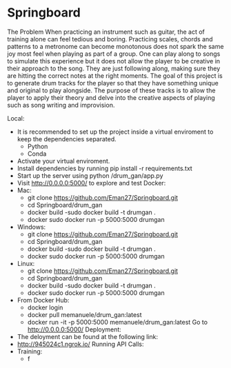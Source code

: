 # Springboard

The Problem
  When practicing an instrument such as guitar, the act of training alone can feel tedious and boring. Practicing scales, chords and patterns to a metronome can become monotonous does not spark the same joy most feel when playing as part of a group. One can play along to songs to simulate this experience but it does not allow the player to be creative in their approach to the song. They are just following along, making sure they are hitting the correct notes at the right moments. The goal of this project is to generate drum tracks for the player so that they have something unique and original to play alongside. The purpose of these tracks is to allow the player to apply their theory and delve into the creative aspects of playing such as song writing and improvision.
  
 Local:
 - It is recommended to set up the project inside a virtual enviroment to keep the dependencies separated.
    - Python
    - Conda
 - Activate your virtual enviroment.
 - Install dependencies by running pip install -r requirements.txt
 - Start up the server using python /drum_gan/app.py
 - Visit http://0.0.0.0:5000/ to explore and test
Docker:
  - Mac:
    - git clone https://github.com/Eman27/Springboard.git
    - cd Springboard/drum_gan
    - docker build -sudo docker build -t drumgan .
    - docker sudo docker run -p 5000:5000 drumgan
  - Windows:
    - git clone https://github.com/Eman27/Springboard.git
    - cd Springboard/drum_gan
    - docker build -sudo docker build -t drumgan .
    - docker sudo docker run -p 5000:5000 drumgan
  - Linux:
    - git clone https://github.com/Eman27/Springboard.git
    - cd Springboard/drum_gan
    - docker build -sudo docker build -t drumgan .
    - docker sudo docker run -p 5000:5000 drumgan
 - From Docker Hub:
    - docker login
    - docker pull memanuele/drum_gan:latest
    - docker run -it -p 5000:5000 memanuele/drum_gan:latest
 Go to http://0.0.0.0:5000/
Deployment:
- The deloyment can be found at the following link:
- http://945024c1.ngrok.io/
Running API Calls:
- Training:
  - f
